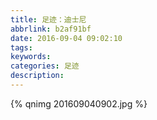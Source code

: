 ```yaml
---
title: 足迹：迪士尼
abbrlink: b2af91bf
date: 2016-09-04 09:02:10
tags:
keywords:
categories: 足迹
description:
---
```

{% qnimg 201609040902.jpg %}